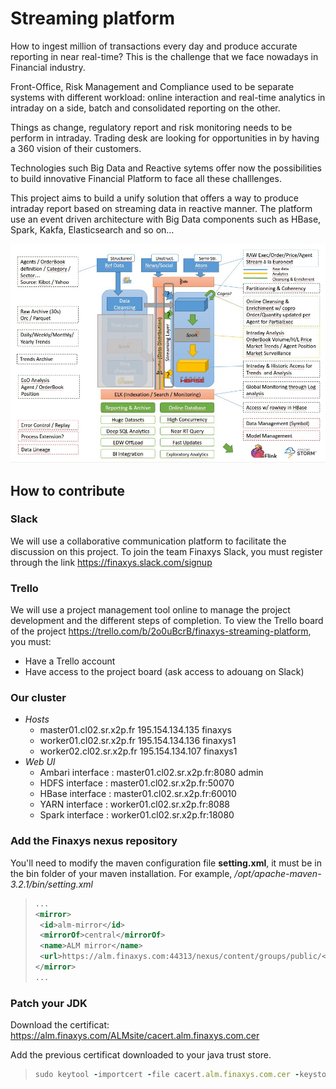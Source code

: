 # Streaming platform

How to ingest million of transactions every day and produce accurate reporting in near real-time? This is the challenge that we face nowadays in Financial industry. 

Front-Office, Risk Management and Compliance used to be separate systems with different workload: online interaction and real-time analytics in intraday on a side, batch and consolidated reporting on the other.

Things as change, regulatory report and risk monitoring needs to be perform in intraday. Trading desk are looking for opportunities in by having a 360 vision of their customers.

Technologies such Big Data and Reactive sytems offer now the possibilities to build innovative Financial Platform to face all these challlenges.

This project aims to build a unify solution that offers a way to produce intraday report based on streaming data in reactive manner. The platform use an event driven architecture with Big Data components such as HBase, Spark, Kakfa, Elasticsearch and so on...

![streaming-platform-architecture.jpg](images/streaming-platform-architecture.jpg)

## How to contribute

### Slack 
We will use a collaborative communication platform to facilitate the discussion on this project. 
To join the team Finaxys Slack, you must register through the link https://finaxys.slack.com/signup

### Trello
We will use a project management tool online to manage the project development and the different steps of completion.
To view the Trello board of the project https://trello.com/b/2o0uBcrB/finaxys-streaming-platform, you must:
* Have a Trello account
* Have access to the project board (ask access to adouang on Slack)

### Our cluster

* *Hosts*
    - master01.cl02.sr.x2p.fr 195.154.134.135 finaxys 
    - worker01.cl02.sr.x2p.fr 195.154.134.136 finaxys1 
    - worker02.cl02.sr.x2p.fr 195.154.134.107 finaxys1 
* *Web UI*
    - Ambari interface : master01.cl02.sr.x2p.fr:8080 admin
    - HDFS interface : master01.cl02.sr.x2p.fr:50070
    - HBase interface : master01.cl02.sr.x2p.fr:60010
    - YARN interface : worker01.cl02.sr.x2p.fr:8088
    - Spark interface : worker01.cl02.sr.x2p.fr:18080

### Add the Finaxys nexus repository

You'll need to modify the maven configuration file **setting.xml**, it must be in the bin folder of your maven installation.
For example, */opt/apache-maven-3.2.1/bin/setting.xml*

>```xml
>...
><mirror>
>  <id>alm-mirror</id>
>  <mirrorOf>central</mirrorOf>
>  <name>ALM mirror</name>
>  <url>https://alm.finaxys.com:44313/nexus/content/groups/public/</url>
></mirror>
>...
>```	

### Patch your JDK

Download the certificat: https://alm.finaxys.com/ALMsite/cacert.alm.finaxys.com.cer

Add the previous certificat downloaded to your java trust store.
>```ruby
>sudo keytool -importcert -file cacert.alm.finaxys.com.cer -keystore /usr/lib/jvm/java-7-oracle/jre/lib/security/cacerts -trustcacerts
>```
